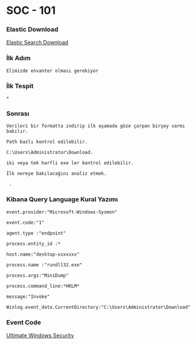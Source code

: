 # SOC - 101


### Elastic Download

[Elastic Search Download](https://www.elastic.co/guide/en/kibana/current/deb.html)


### İlk Adım

`` Elimizde envanter olması gerekiyor ``

### İlk Tespit

``*``


### Sonrası

``Verileri bir formatta indirip ilk aşamada göze çarpan birşey varmı bakılır.``

``Path bazlı kontrol edilebilir.``

``C:\Users\Administrator\Download.``

``iki veya tek harfli exe ler kontrol edilebilir.``

``İlk nereye bakılacağını analiz etmek.``

`` .``


### Kibana Query Language Kural Yazımı

``event.provider:"Microsoft-Windows-Sysmon"``

``event.code:"1"`` 

``agent.type :"endpoint"``  

``process.entity_id :* ``

``host.name:"desktop-xxxxxxx"`` 

``process.name :"rundll32.exe"`` 

``process.args:"MiniDump"``

``process.command_line:*HKLM*``

``message:"Invoke"``  

``Winlog.event_data.CurrentDirectory:"C:\Users\Administrator\Download"``  


### Event Code 

[Ultimate Windows Security](https://www.ultimatewindowssecurity.com/securitylog/encyclopedia/default.aspx)


